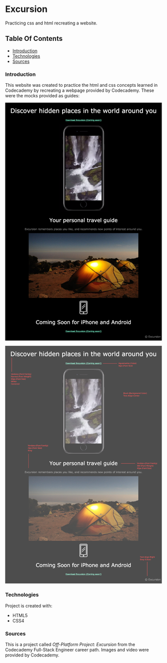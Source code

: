 # Excursion

Practicing css and html recreating a website. 

## Table Of Contents
* [Introduction](#Introduction)
* [Technologies](#Technologies)
* [Sources](#Sources)

### Introduction

This website was created to practice the html and css concepts learned in Codecademy by recreating a webpage provided by Codecademy. These were the mocks provided as guides:

![mock](https://github.com/jamzzy/excursion/blob/main/designs/excursion.webp?raw=true)

![redlinemock](https://github.com/jamzzy/excursion/blob/main/designs/excursion_redline.webp?raw=true)

### Technologies
Project is created with:
* HTML5
* CSS4

### Sources
This is a project called *Off-Platform Project: Excursion* from the Codecademy Full-Stack Engineer career path. Images and video were provided by Codecademy.